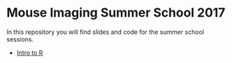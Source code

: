 # Mouse Imaging Summer School 2017

In this repository you will find slides and code for the
summer school sessions.

- [Intro to R](/summer_school2017/intro_to_R/intro_to_r_slides20170816)
